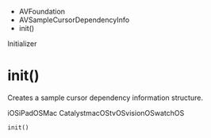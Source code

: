 

- AVFoundation
- AVSampleCursorDependencyInfo
-  init() 

Initializer

# init()

Creates a sample cursor dependency information structure.

iOSiPadOSMac CatalystmacOStvOSvisionOSwatchOS

``` source
init()
```

